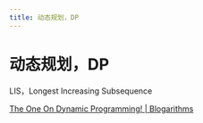 ```yaml
---
title: 动态规划，DP
---
```


# 动态规划，DP

LIS，Longest Increasing Subsequence

[The One On Dynamic Programming! | Blogarithms](https://blogarithms.github.io/articles/2019-03/cracking-dp-part-one)